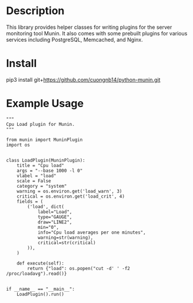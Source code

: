 
# Description

This library provides helper classes for writing plugins for the server
monitoring tool Munin. It also comes with some prebuilt plugins for
various services including PostgreSQL, Memcached, and Nginx.

# Install

pip3 install git+https://github.com/cuongnb14/python-munin.git

# Example Usage

```
"""
Cpu Load plugin for Munin.
"""

from munin import MuninPlugin
import os


class LoadPlugin(MuninPlugin):
    title = "Cpu load"
    args = "--base 1000 -l 0"
    vlabel = "load"
    scale = False
    category = "system"
    warning = os.environ.get('load_warn', 3)  
    critical = os.environ.get('load_crit', 4)  
    fields = (
        ('load', dict(
            label="Load",
            type="GAUGE",
            draw="LINE2",
            min="0",
            info="Cpu load averages per one minutes",
            warning=str(warning),
            critical=str(critical)
        )),
    )

    def execute(self):
        return {"load": os.popen("cut -d' ' -f2  /proc/loadavg").read()}


if __name__ == "__main__":
    LoadPlugin().run()

```